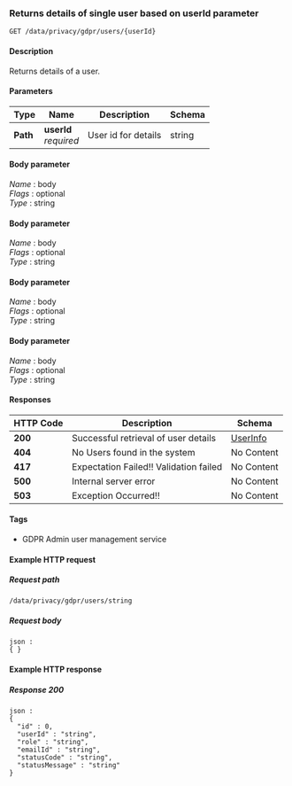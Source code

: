 
<a name="getusersbyid"></a>
### Returns details of single user based on userId parameter
```
GET /data/privacy/gdpr/users/{userId}
```


#### Description
Returns details of a user.


#### Parameters

|Type|Name|Description|Schema|
|---|---|---|---|
|**Path**|**userId**  <br>*required*|User id for details|string|


#### Body parameter
*Name* : body  
*Flags* : optional  
*Type* : string


#### Body parameter
*Name* : body  
*Flags* : optional  
*Type* : string


#### Body parameter
*Name* : body  
*Flags* : optional  
*Type* : string


#### Body parameter
*Name* : body  
*Flags* : optional  
*Type* : string


#### Responses

|HTTP Code|Description|Schema|
|---|---|---|
|**200**|Successful retrieval of user details|[UserInfo](../definitions/UserInfo.md#userinfo)|
|**404**|No Users found in the system|No Content|
|**417**|Expectation Failed!! Validation failed|No Content|
|**500**|Internal server error|No Content|
|**503**|Exception Occurred!!|No Content|


#### Tags

* GDPR Admin user management service


#### Example HTTP request

##### Request path
```
/data/privacy/gdpr/users/string
```


##### Request body
```
json :
{ }
```


#### Example HTTP response

##### Response 200
```
json :
{
  "id" : 0,
  "userId" : "string",
  "role" : "string",
  "emailId" : "string",
  "statusCode" : "string",
  "statusMessage" : "string"
}
```



